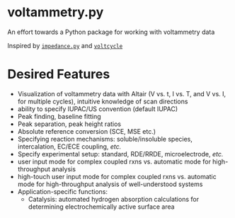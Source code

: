 # voltammetry.py
An effort towards a Python package for working with voltammetry data

Inspired by [`impedance.py`](https://github.com/ECSHackWeek/impedance.py) and [`voltcycle`](https://github.com/sabiharustam/voltcycle)

# Desired Features
- Visualization of voltammetry data with Altair (V vs. t, I vs. T, and V vs. I, for multiple cycles), intuitive knowledge of scan directions
- ability to specify IUPAC/US convention (default IUPAC)
- Peak finding, baseline fitting
- Peak separation, peak height ratios
- Absolute reference conversion (SCE, MSE etc.)
- Specifying reaction mechanisms: soluble/insoluble species, intercalation, EC/ECE coupling, *etc.*
- Specify experimental setup: standard, RDE/RRDE, microelectrode, *etc.*
- user input mode for complex coupled rxns vs. automatic mode for high-throughput analysis
- high-touch user input mode for complex coupled rxns vs. automatic mode for high-throughput analysis of well-understood systems
- Application-specific functions:
  - Catalysis: automated hydrogen absorption calculations for determining electrochemically active surface area
